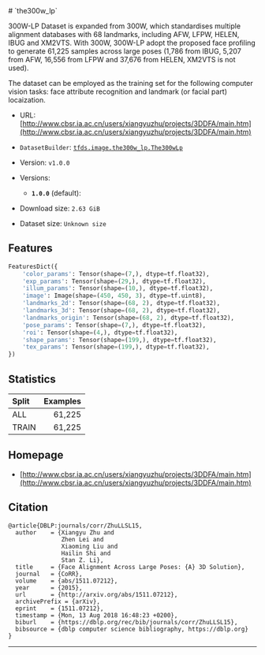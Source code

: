 <div itemscope itemtype="http://schema.org/Dataset">
  <div itemscope itemprop="includedInDataCatalog" itemtype="http://schema.org/DataCatalog">
    <meta itemprop="name" content="TensorFlow Datasets" />
  </div>
  <meta itemprop="name" content="the300w_lp" />
  <meta itemprop="description" content="300W-LP Dataset is expanded from 300W, which standardises multiple alignment databases with 68 landmarks, including AFW, LFPW, HELEN, IBUG and XM2VTS. With 300W, 300W-LP adopt the proposed face profiling to generate 61,225 samples across large poses (1,786 from IBUG, 5,207 from AFW, 16,556 from LFPW and 37,676 from HELEN, XM2VTS is not used).&#10;&#10;The dataset can be employed as the training set for the following computer vision tasks: face attribute recognition and landmark (or facial part) locaization.&#10;&#10;&#10;To use this dataset:&#10;&#10;```python&#10;import tensorflow_datasets as tfds&#10;&#10;ds = tfds.load(&#x27;the300w_lp&#x27;, split=&#x27;train&#x27;)&#10;for ex in ds.take(4):&#10;  print(ex)&#10;```&#10;&#10;See [the guide](https://www.tensorflow.org/datasets/overview) for more&#10;informations on [tensorflow_datasets](https://www.tensorflow.org/datasets).&#10;&#10;" />
  <meta itemprop="url" content="https://www.tensorflow.org/datasets/catalog/the300w_lp" />
  <meta itemprop="sameAs" content="http://www.cbsr.ia.ac.cn/users/xiangyuzhu/projects/3DDFA/main.htm" />
  <meta itemprop="citation" content="@article{DBLP:journals/corr/ZhuLLSL15,&#10;  author    = {Xiangyu Zhu and&#10;               Zhen Lei and&#10;               Xiaoming Liu and&#10;               Hailin Shi and&#10;               Stan Z. Li},&#10;  title     = {Face Alignment Across Large Poses: {A} 3D Solution},&#10;  journal   = {CoRR},&#10;  volume    = {abs/1511.07212},&#10;  year      = {2015},&#10;  url       = {http://arxiv.org/abs/1511.07212},&#10;  archivePrefix = {arXiv},&#10;  eprint    = {1511.07212},&#10;  timestamp = {Mon, 13 Aug 2018 16:48:23 +0200},&#10;  biburl    = {https://dblp.org/rec/bib/journals/corr/ZhuLLSL15},&#10;  bibsource = {dblp computer science bibliography, https://dblp.org}&#10;}&#10;" />
</div>
# `the300w_lp`

300W-LP Dataset is expanded from 300W, which standardises multiple alignment
databases with 68 landmarks, including AFW, LFPW, HELEN, IBUG and XM2VTS. With
300W, 300W-LP adopt the proposed face profiling to generate 61,225 samples
across large poses (1,786 from IBUG, 5,207 from AFW, 16,556 from LFPW and 37,676
from HELEN, XM2VTS is not used).

The dataset can be employed as the training set for the following computer
vision tasks: face attribute recognition and landmark (or facial part)
locaization.

*   URL:
    [http://www.cbsr.ia.ac.cn/users/xiangyuzhu/projects/3DDFA/main.htm](http://www.cbsr.ia.ac.cn/users/xiangyuzhu/projects/3DDFA/main.htm)
*   `DatasetBuilder`:
    [`tfds.image.the300w_lp.The300wLp`](https://github.com/tensorflow/datasets/tree/master/tensorflow_datasets/image/the300w_lp.py)
*   Version: `v1.0.0`
*   Versions:

    *   **`1.0.0`** (default):

*   Download size: `2.63 GiB`

*   Dataset size: `Unknown size`

## Features
```python
FeaturesDict({
    'color_params': Tensor(shape=(7,), dtype=tf.float32),
    'exp_params': Tensor(shape=(29,), dtype=tf.float32),
    'illum_params': Tensor(shape=(10,), dtype=tf.float32),
    'image': Image(shape=(450, 450, 3), dtype=tf.uint8),
    'landmarks_2d': Tensor(shape=(68, 2), dtype=tf.float32),
    'landmarks_3d': Tensor(shape=(68, 2), dtype=tf.float32),
    'landmarks_origin': Tensor(shape=(68, 2), dtype=tf.float32),
    'pose_params': Tensor(shape=(7,), dtype=tf.float32),
    'roi': Tensor(shape=(4,), dtype=tf.float32),
    'shape_params': Tensor(shape=(199,), dtype=tf.float32),
    'tex_params': Tensor(shape=(199,), dtype=tf.float32),
})
```

## Statistics

Split | Examples
:---- | -------:
ALL   | 61,225
TRAIN | 61,225

## Homepage

*   [http://www.cbsr.ia.ac.cn/users/xiangyuzhu/projects/3DDFA/main.htm](http://www.cbsr.ia.ac.cn/users/xiangyuzhu/projects/3DDFA/main.htm)

## Citation
```
@article{DBLP:journals/corr/ZhuLLSL15,
  author    = {Xiangyu Zhu and
               Zhen Lei and
               Xiaoming Liu and
               Hailin Shi and
               Stan Z. Li},
  title     = {Face Alignment Across Large Poses: {A} 3D Solution},
  journal   = {CoRR},
  volume    = {abs/1511.07212},
  year      = {2015},
  url       = {http://arxiv.org/abs/1511.07212},
  archivePrefix = {arXiv},
  eprint    = {1511.07212},
  timestamp = {Mon, 13 Aug 2018 16:48:23 +0200},
  biburl    = {https://dblp.org/rec/bib/journals/corr/ZhuLLSL15},
  bibsource = {dblp computer science bibliography, https://dblp.org}
}
```

--------------------------------------------------------------------------------

